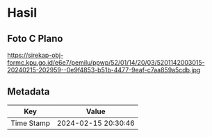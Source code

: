# Hasil

## Foto C Plano

https://sirekap-obj-formc.kpu.go.id/e6e7/pemilu/ppwp/52/01/14/20/03/5201142003015-20240215-202959--0e9f4853-b51b-4477-9eaf-c7aa859a5cdb.jpg


## Metadata

| Key        | Value               |
| ---------- | ------------------- |
| Time Stamp | 2024-02-15 20:30:46 |



